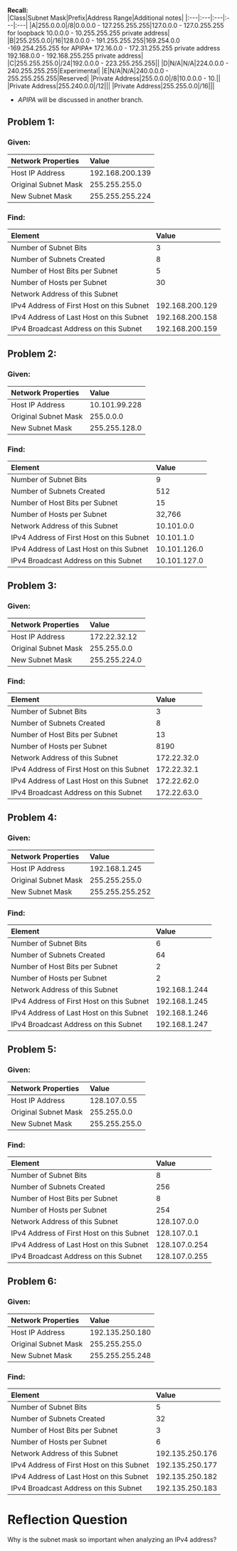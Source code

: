 **Recall:**<br>
|Class|Subnet Mask|Prefix|Address Range|Additional notes|
|:---|:---|:---|:---|:---|
|A|255.0.0.0|/8|0.0.0.0 - 127.255.255.255|127.0.0.0 - 127.0.255.255 for loopback
10.0.0.0 - 10.255.255.255 private address|
|B|255.255.0.0|/16|128.0.0.0 - 191.255.255.255|169.254.0.0 -169.254.255.255 for APIPA*
172.16.0.0 - 172.31.255.255 private address
192.168.0.0 - 192.168.255.255 private address|
|C|255.255.255.0|/24|192.0.0.0 - 223.255.255.255||
|D|N/A|N/A|224.0.0.0 - 240.255.255.255|Experimental|
|E|N/A|N/A|240.0.0.0 - 255.255.255.255|Reserved|
|Private Address|255.0.0.0|/8|10.0.0.0 - 10.||
|Private Address|255.240.0.0|/12|||
|Private Address|255.255.0.0|/16|||

* *APIPA* will be discussed in another branch.<br>

## Problem 1:
### Given:
|Network Properties|Value|
|:---|:---|
|Host IP Address|192.168.200.139 |
|Original Subnet Mask|255.255.255.0 |
|New Subnet Mask|255.255.255.224|

### Find:
|Element|Value|
|:---|:---|
|Number of Subnet Bits|3|
|Number of Subnets Created|8|
|Number of Host Bits per Subnet|5|
|Number of Hosts per Subnet|30|
|Network Address of this Subnet||
|IPv4 Address of First Host on this Subnet|192.168.200.129|
|IPv4 Address of Last Host on this Subnet|192.168.200.158|
|IPv4 Broadcast Address on this Subnet|192.168.200.159|

## Problem 2:
### Given:
|Network Properties|Value|
|:---|:---|
|Host IP Address|10.101.99.228|
|Original Subnet Mask|255.0.0.0|
|New Subnet Mask|255.255.128.0|

### Find:
|Element|Value|
|:---|:---|
|Number of Subnet Bits|9|
|Number of Subnets Created|512|
|Number of Host Bits per Subnet|15|
|Number of Hosts per Subnet|32,766|
|Network Address of this Subnet|10.101.0.0|
|IPv4 Address of First Host on this Subnet|10.101.1.0|
|IPv4 Address of Last Host on this Subnet|10.101.126.0|
|IPv4 Broadcast Address on this Subnet|10.101.127.0|

## Problem 3:
### Given:
|Network Properties|Value|
|:---|:---|
|Host IP Address|172.22.32.12|
|Original Subnet Mask|255.255.0.0|
|New Subnet Mask|255.255.224.0|

### Find:
|Element|Value|
|:---|:---|
|Number of Subnet Bits|3|
|Number of Subnets Created|8|
|Number of Host Bits per Subnet|13|
|Number of Hosts per Subnet|8190|
|Network Address of this Subnet|172.22.32.0|
|IPv4 Address of First Host on this Subnet|172.22.32.1|
|IPv4 Address of Last Host on this Subnet|172.22.62.0|
|IPv4 Broadcast Address on this Subnet|172.22.63.0|

## Problem 4:
### Given:
|Network Properties|Value|
|:---|:---|
|Host IP Address|192.168.1.245|
|Original Subnet Mask|255.255.255.0|
|New Subnet Mask|255.255.255.252|

### Find:
|Element|Value|
|:---|:---|
|Number of Subnet Bits|6|
|Number of Subnets Created|64|
|Number of Host Bits per Subnet|2|
|Number of Hosts per Subnet|2|
|Network Address of this Subnet|192.168.1.244|
|IPv4 Address of First Host on this Subnet|192.168.1.245|
|IPv4 Address of Last Host on this Subnet|192.168.1.246|
|IPv4 Broadcast Address on this Subnet|192.168.1.247|

## Problem 5:
### Given:
|Network Properties|Value|
|:---|:---|
|Host IP Address|128.107.0.55|
|Original Subnet Mask|255.255.0.0|
|New Subnet Mask|255.255.255.0|

### Find:
|Element|Value|
|:---|:---|
|Number of Subnet Bits|8|
|Number of Subnets Created|256|
|Number of Host Bits per Subnet|8|
|Number of Hosts per Subnet|254|
|Network Address of this Subnet|128.107.0.0|
|IPv4 Address of First Host on this Subnet|128.107.0.1|
|IPv4 Address of Last Host on this Subnet|128.107.0.254|
|IPv4 Broadcast Address on this Subnet|128.107.0.255|

## Problem 6:
### Given:
|Network Properties|Value|
|:---|:---|
|Host IP Address|192.135.250.180|
|Original Subnet Mask|255.255.255.0|
|New Subnet Mask|255.255.255.248|

### Find:
|Element|Value|
|:---|:---|
|Number of Subnet Bits|5|
|Number of Subnets Created|32|
|Number of Host Bits per Subnet|3|
|Number of Hosts per Subnet|6|
|Network Address of this Subnet|192.135.250.176|
|IPv4 Address of First Host on this Subnet|192.135.250.177|
|IPv4 Address of Last Host on this Subnet|192.135.250.182|
|IPv4 Broadcast Address on this Subnet|192.135.250.183|

# Reflection Question
Why is the subnet mask so important when analyzing an IPv4 address?
